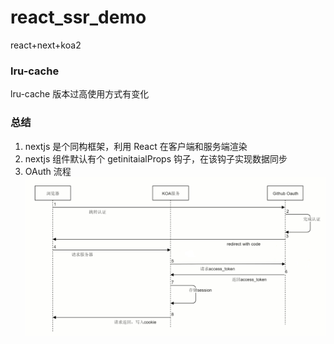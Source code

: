 # react_ssr_demo

react+next+koa2

### lru-cache

lru-cache 版本过高使用方式有变化

### 总结

1. nextjs 是个同构框架，利用 React 在客户端和服务端渲染
1. nextjs 组件默认有个 getinitaialProps 钩子，在该钩子实现数据同步
1. OAuth 流程<img src="https://github.com/lan-dongjie/react_ssr_demo/blob/main/OAuth.PNG">
